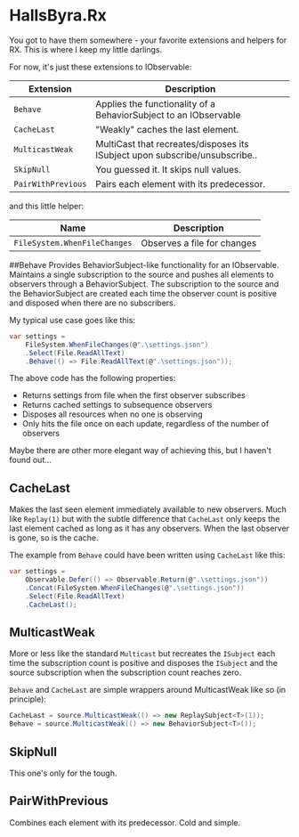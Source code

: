 # HallsByra.Rx
You got to have them somewhere - your favorite extensions and helpers for RX. This is where I keep my little darlings.

For now, it's just these extensions to IObservable:

Extension|Description
-|-
`Behave`|Applies the functionality of a BehaviorSubject to an IObservable  
`CacheLast`|"Weakly" caches the last element.
`MulticastWeak`|MultiCast that recreates/disposes its ISubject upon subscribe/unsubscribe.. 
`SkipNull`|You guessed it. It skips null values.
`PairWithPrevious`|Pairs each element with its predecessor.

and this little helper:

Name|Description
-|-
`FileSystem.WhenFileChanges`|Observes a file for changes

##Behave
Provides BehaviorSubject-like functionality for an IObservable. 
Maintains a single subscription to the source and pushes all elements to observers through a BehaviorSubject.
The subscription to the source and the BehaviorSubject are  created each time the observer count is positive and
disposed when there are no subscribers.

My typical use case goes like this:
```C#
var settings = 
    FileSystem.WhenFileChanges(@".\settings.json")
    .Select(File.ReadAllText)
    .Behave(() => File.ReadAllText(@".\settings.json"));
```
The above code has the following properties:

* Returns settings from file when the first observer subscribes
* Returns cached settings to subsequence observers
* Disposes all resources when no one is observing 
* Only hits the file once on each update, regardless of the number of observers

Maybe there are other more elegant way of achieving this, but I haven't found out... 


## CacheLast
Makes the last seen element immediately available to new observers.
Much like `Replay(1)` but with the subtle difference that `CacheLast` only keeps the last element cached as long as it has any observers.
When the last observer is gone, so is the cache.

The example from `Behave` could have been written using `CacheLast` like this:

```C#
var settings =
    Observable.Defer(() => Observable.Return(@".\settings.json"))
    .Concat(FileSystem.WhenFileChanges(@".\settings.json"))
    .Select(File.ReadAllText)
    .CacheLast();
```

## MulticastWeak
More or less like the standard `Multicast` but recreates the `ISubject` each time the subscription count is positive and
disposes the `ISubject` and the source subscription when the subscription count reaches zero.

`Behave` and `CacheLast` are simple wrappers around MulticastWeak like so (in principle):

```C#
CacheLast = source.MulticastWeak(() => new ReplaySubject<T>(1));
Behave = source.MulticastWeak(() => new BehaviorSubject<T>());
```

## SkipNull
This one's only for the tough.

## PairWithPrevious
Combines each element with its predecessor. Cold and simple.